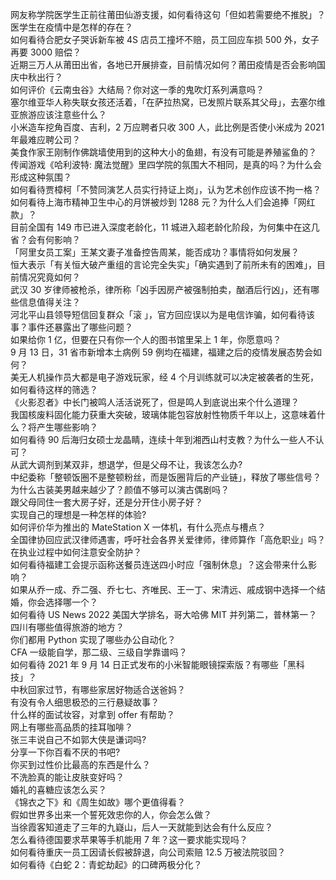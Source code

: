 网友称学院医学生正前往莆田仙游支援，如何看待这句「但如若需要绝不推脱」？医学生在疫情中是怎样的存在？  
如何看待合肥女子哭诉新车被 4S 店员工撞坏不赔，员工回应车损 500 外，女子再要 3000 赔偿？  
近期三万人从莆田出省，各地已开展排查，目前情况如何？莆田疫情是否会影响国庆中秋出行？  
如何评价《云南虫谷》大结局？你对这一季的鬼吹灯系列满意吗？  
塞尔维亚华人称失联女孩还活着，「在萨拉热窝，已发照片联系其父母」，去塞尔维亚旅游应该注意些什么？  
小米造车挖角百度、吉利，2 万应聘者只收 300 人，此比例是否使小米成为 2021 年最难应聘公司？  
美食作家王刚制作佛跳墙使用到的这种大小的鱼翅，有没有可能是养殖鲨鱼的？  
传闻游戏《哈利波特: 魔法觉醒》里四学院的氛围大不相同，是真的吗？为什么会形成这种氛围？  
如何看待贾樟柯「不赞同演艺人员实行持证上岗」，认为艺术创作应该不拘一格？  
如何看待上海市精神卫生中心的月饼被炒到 1288 元？为什么人们会追捧「网红款」？  
目前全国有 149 市已进入深度老龄化，11 城进入超老龄化阶段，为何集中在这几省？会有何影响？  
「阿里女员工案」王某文妻子准备控告周某，能否成功？事情将如何发展？  
恒大表示「有关恒大破产重组的言论完全失实」「确实遇到了前所未有的困难」，目前情况究竟如何？  
武汉 30 岁律师被枪杀，律所称「凶手因房产被强制拍卖，酗酒后行凶」，还有哪些信息值得关注？  
河北平山县领导短信回复群众「滚 」，官方回应误以为是电信诈骗，如何看待该事？事件还暴露出了哪些问题？  
如果给你 1 亿，但要在只有你一个人的图书馆里呆上 1 年，你愿意吗？  
9 月 13 日，31 省市新增本土病例 59 例均在福建，福建之后的疫情发展态势会如何？  
美无人机操作员大都是电子游戏玩家，经 4 个月训练就可以决定被袭者的生死，如何看待这样的筛选？  
《火影忍者》中长门被鸣人活活说死了，但是鸣人到底说出来个什么道理？  
我国核废料固化能力获重大突破，玻璃体能包容放射性物质千年以上，这意味着什么？将产生哪些影响？  
如何看待 90 后海归女硕士龙晶睛，连续十年到湘西山村支教？为什么一些人不认可？  
从武大调剂到某双非，想退学，但是父母不让，我该怎么办?  
中纪委称「整顿饭圈不是整顿粉丝，而是饭圈背后的产业链」，释放了哪些信号？  
为什么古装美男越来越少了？颜值不够可以演古偶剧吗？  
跟父母同住一套大房子好，还是分开住小房子好？  
实现自己的理想是一种怎样的体验?  
如何评价华为推出的 MateStation X 一体机，有什么亮点与槽点？  
全国律协回应武汉律师遇害，呼吁社会各界关爱律师，律师算作「高危职业」吗？在执业过程中如何注意安全防护？  
如何看待福建工会提示函称送餐员连送四小时应「强制休息」？这会带来什么影响？  
如果从乔一成、乔二强、乔七七、齐唯民、王一丁、宋清远、戚成钢中选择一个结婚，你会选择哪一个？  
如何看待 US News 2022 美国大学排名，哥大哈佛 MIT 并列第二，普林第一？  
四川有哪些值得旅游的地方？  
你们都用 Python 实现了哪些办公自动化？  
CFA 一级能自学，那二级、三级自学靠谱吗？  
如何看待 2021 年 9 月 14 日正式发布的小米智能眼镜探索版？有哪些「黑科技」？  
中秋回家过节，有哪些家居好物适合送爸妈？  
有没有令人细思极恐的三行悬疑故事？  
什么样的面试妆容，对拿到 offer 有帮助？  
网上有哪些高品质的挂耳咖啡？  
张三丰说自己不如郭大侠是谦词吗?  
分享一下你百看不厌的书吧?  
你买到过性价比最高的东西是什么？  
不洗脸真的能让皮肤变好吗？  
婚礼的喜糖应该怎么买？  
《锦衣之下》和《周生如故》哪个更值得看？  
假如世界多出来一个誓死效忠你的人，你会怎么做？  
当徐霞客知道走了三年的九嶷山，后人一天就能到达会有什么反应？  
怎么看待德国要求苹果等手机能用 7 年？这一要求能实现吗？  
如何看待重庆一员工因请长假被辞退，向公司索赔 12.5 万被法院驳回？  
如何看待《白蛇 2：青蛇劫起》的口碑两极分化？  

